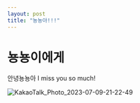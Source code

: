 ```yaml
---
layout: post
title: "뇽뇽아!!!"
---
```


# 뇽뇽이에게

안녕뇽뇽아
I miss you so much!

![KakaoTalk_Photo_2023-07-09-21-22-49](/images/2023-07-09-뇽뇽이에게/KakaoTalk_Photo_2023-07-09-21-22-49-9087053.png)
